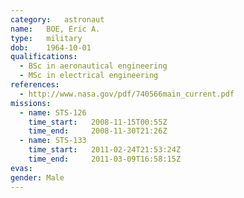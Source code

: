 ```yaml
---
category:	astronaut
name:	BOE, Eric A.
type:	military
dob:	1964-10-01
qualifications:
  - BSc in aeronautical engineering
  - MSc in electrical engineering
references:
  - http://www.nasa.gov/pdf/740566main_current.pdf
missions:
  - name: STS-126
    time_start:   2008-11-15T00:55Z
    time_end:     2008-11-30T21:26Z
  - name: STS-133
    time_start:   2011-02-24T21:53:24Z
    time_end:     2011-03-09T16:58:15Z
evas:
gender:	Male
---
```

